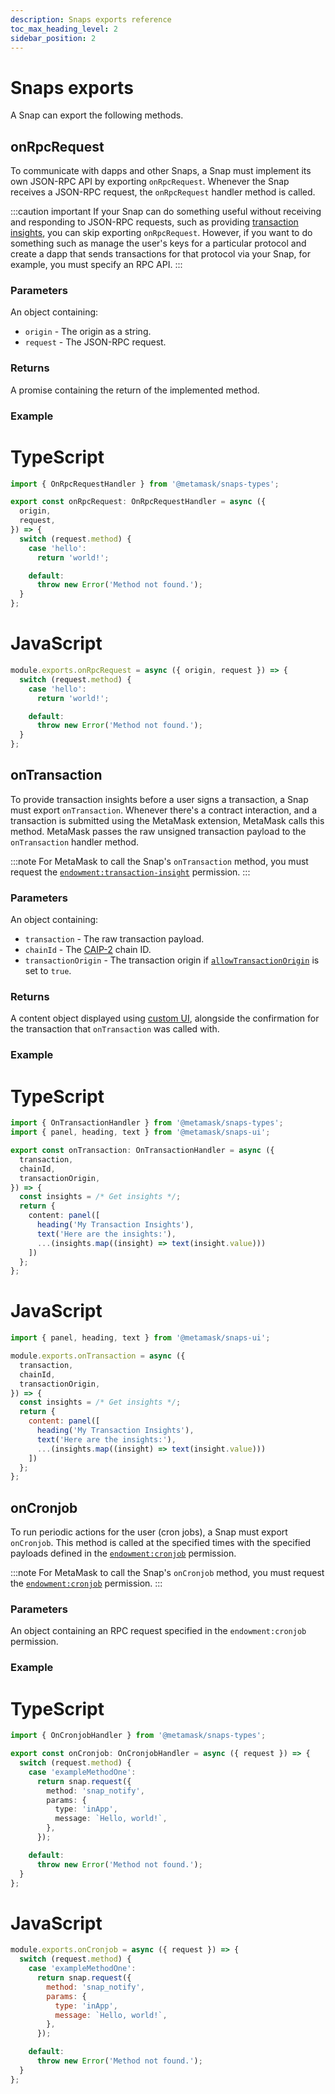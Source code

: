 ```yaml
---
description: Snaps exports reference
toc_max_heading_level: 2
sidebar_position: 2
---
```


# Snaps exports

A Snap can export the following methods.

## onRpcRequest

To communicate with dapps and other Snaps, a Snap must implement its own JSON-RPC API by exporting
`onRpcRequest`.
Whenever the Snap receives a JSON-RPC request, the `onRpcRequest` handler method is called.

:::caution important
If your Snap can do something useful without receiving and responding to JSON-RPC requests, such as
providing [transaction insights](#ontransaction), you can skip exporting `onRpcRequest`.
However, if you want to do something such as manage the user's keys for a particular protocol and
create a dapp that sends transactions for that protocol via your Snap, for example, you must
specify an RPC API.
:::

### Parameters

An object containing:

- `origin` - The origin as a string.
- `request` - The JSON-RPC request.

### Returns

A promise containing the return of the implemented method.

### Example

<!--tabs-->

# TypeScript

```typescript
import { OnRpcRequestHandler } from '@metamask/snaps-types';

export const onRpcRequest: OnRpcRequestHandler = async ({
  origin,
  request,
}) => {
  switch (request.method) {
    case 'hello':
      return 'world!';

    default:
      throw new Error('Method not found.');
  }
};
```

# JavaScript

```js
module.exports.onRpcRequest = async ({ origin, request }) => {
  switch (request.method) {
    case 'hello':
      return 'world!';

    default:
      throw new Error('Method not found.');
  }
};
```

<!--/tabs-->

## onTransaction

To provide transaction insights before a user signs a transaction, a Snap must export `onTransaction`.
Whenever there's a contract interaction, and a transaction is submitted using the MetaMask
extension, MetaMask calls this method.
MetaMask passes the raw unsigned transaction payload to the `onTransaction` handler method.

:::note
For MetaMask to call the Snap's `onTransaction` method, you must request the
[`endowment:transaction-insight`](permissions.md#endowmenttransaction-insight) permission.
:::

### Parameters

An object containing:

- `transaction` - The raw transaction payload.
- `chainId` - The [CAIP-2](https://github.com/ChainAgnostic/CAIPs/blob/master/CAIPs/caip-2.md)
  chain ID.
- `transactionOrigin` - The transaction origin if
  [`allowTransactionOrigin`](permissions.md#endowmenttransaction-insight) is set to `true`.

### Returns

A content object displayed using [custom UI](../how-to/use-custom-ui.md), alongside the confirmation
for the transaction that `onTransaction` was called with.

### Example

<!--tabs-->

# TypeScript

```typescript
import { OnTransactionHandler } from '@metamask/snaps-types';
import { panel, heading, text } from '@metamask/snaps-ui';

export const onTransaction: OnTransactionHandler = async ({
  transaction,
  chainId,
  transactionOrigin,
}) => {
  const insights = /* Get insights */;
  return {
    content: panel([
      heading('My Transaction Insights'),
      text('Here are the insights:'),
      ...(insights.map((insight) => text(insight.value)))
    ])
  };
};
```

# JavaScript

```js
import { panel, heading, text } from '@metamask/snaps-ui';

module.exports.onTransaction = async ({
  transaction,
  chainId,
  transactionOrigin,
}) => {
  const insights = /* Get insights */;
  return {
    content: panel([
      heading('My Transaction Insights'),
      text('Here are the insights:'),
      ...(insights.map((insight) => text(insight.value)))
    ])
  };
};
```

<!--/tabs-->

## onCronjob

To run periodic actions for the user (cron jobs), a Snap must export `onCronjob`.
This method is called at the specified times with the specified payloads defined in the
[`endowment:cronjob`](permissions.md#endowmentcronjob) permission.

:::note
For MetaMask to call the Snap's `onCronjob` method, you must request the
[`endowment:cronjob`](permissions.md#endowmentcronjob) permission.
:::

### Parameters

An object containing an RPC request specified in the `endowment:cronjob` permission.

### Example

<!--tabs-->

# TypeScript

```typescript
import { OnCronjobHandler } from '@metamask/snaps-types';

export const onCronjob: OnCronjobHandler = async ({ request }) => {
  switch (request.method) {
    case 'exampleMethodOne':
      return snap.request({
        method: 'snap_notify',
        params: {
          type: 'inApp',
          message: `Hello, world!`,
        },
      });

    default:
      throw new Error('Method not found.');
  }
};
```

# JavaScript

```js
module.exports.onCronjob = async ({ request }) => {
  switch (request.method) {
    case 'exampleMethodOne':
      return snap.request({
        method: 'snap_notify',
        params: {
          type: 'inApp',
          message: `Hello, world!`,
        },
      });

    default:
      throw new Error('Method not found.');
  }
};
```

<!--/tabs-->
